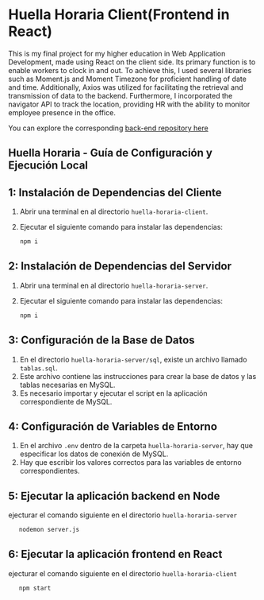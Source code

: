 # Huella Horaria Client(Frontend in React)

This is my final project for my higher education in Web Application Development,
made using React on the client side. Its primary function is to enable workers
to clock in and out. To achieve this, I used several libraries such as Moment.js
and Moment Timezone for proficient handling of date and time. Additionally,
Axios was utilized for facilitating the retrieval and transmission of data to
the backend. Furthermore, I incorporated the navigator API to track the location,
providing HR with the ability to monitor employee presence in the office.

You can explore the corresponding [back-end repository here](https://github.com/motisaa/huella-horaria-server)

## Huella Horaria - Guía de Configuración y Ejecución Local

## 1: Instalación de Dependencias del Cliente

1. Abrir una terminal en al directorio `huella-horaria-client`.
2. Ejecutar el siguiente comando para instalar las dependencias:

   ``` bash
   npm i
   ```

## 2: Instalación de Dependencias del Servidor

1. Abrir una terminal en al directorio `huella-horaria-server`.
2. Ejecutar el siguiente comando para instalar las dependencias:

   ``` bash
   npm i
   ```

## 3: Configuración de la Base de Datos

1. En el directorio `huella-horaria-server/sql`, existe un archivo llamado
`tablas.sql`.
2. Este archivo contiene las instrucciones para crear la base de datos y
las tablas necesarias en MySQL.
3. Es necesario importar y ejecutar el script en la aplicación correspondiente
de MySQL.

## 4: Configuración de Variables de Entorno

1. En el archivo `.env` dentro de la carpeta `huella-horaria-server`, hay que
especificar los datos de conexión de MySQL.
2. Hay que escribir los valores correctos para las variables de entorno
correspondientes.

## 5: Ejecutar la aplicación backend en Node

ejecturar el comando siguiente en el directorio `huella-horaria-server`

``` bash
   nodemon server.js 
   ```

## 6: Ejecutar la aplicación frontend en React

ejecturar el comando siguiente en el directorio `huella-horaria-client`

``` bash
   npm start
   ```


